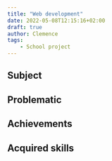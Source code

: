 ```yaml
---
title: "Web development"
date: 2022-05-08T12:15:16+02:00
draft: true
author: Clemence
tags:
	- School project
---
```


## Subject

## Problematic

## Achievements

## Acquired skills